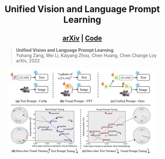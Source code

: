 <h1 align="center"> Unified Vision and Language Prompt Learning </h1>

<h2 align="center">
  <a href="https://https://arxiv.org/pdf/2210.07225.pdf">arXiv</a> |
  <a href="https://github.com/yuhangzang/UPT">Code</a>
</h2>

> **Unified Vision and Language Prompt Learning**<br>
> Yuhang Zang, Wei Li, Kaiyang Zhou, Chen Huang, Chen Change Loy<br>
> arXiv, 2022<br>

<p align="center">
  <img width=95% src="./assets/motivation.png">
</p>
